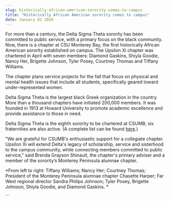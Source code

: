 ```yaml
---
slug: historically-african-american-sorority-comes-to-campus
title: "Historically African American sorority comes to campus"
date: January 01 2020
---
```


 
<p>
  For more than a century, the Delta Sigma Theta sorority has been committed to
  public service, with a primary focus on the black community. Now, there is a
  chapter at CSU Monterey Bay, the first historically African American sorority
  established on campus. The Upsilon Xi chapter was chartered in April with
  seven members: Diamond Gaskins, Shiyla Goodie, Nancy Her, Brigette Johnson,
  Tyler Posey, Courtney Thomas and Tiffany Williams.
</p>
<p>
  The chapter plans service projects for the fall that focus on physical and
  mental health issues that include all students, specifically geared toward
  under-represented women.
</p>
<p>
  Delta Sigma Theta is the largest black Greek organization in the country. More
  than a thousand chapters have initiated 200,000 members. It was founded in
  1913 at Howard University to promote academic excellence and provide
  assistance to those in need.
</p>
<p>
  Delta Sigma Theta is the eighth sorority to be chartered at CSUMB; six
  fraternities are also active. (A complete list can be found
  <a href="https://activities.csumb.edu/multicultural-greek-council-0">here</a>.)
</p>
<p>
  "We are grateful for CSUMB's enthusiastic support for a collegiate chapter.
  Upsilon Xi will extend Delta's legacy of scholarship, service and sisterhood
  to the campus community, while connecting members committed to public
  service," said Brenda Grayson Shinault, the chapter's primary adviser and a
  member of the sorority’s Monterey Peninsula alumnae chapter.
</p>
<p>
  *From left to right: Tiffany Williams; Nancy Her; Courtney Thomas; President
  of the Monterey Peninsula alumnae chapter Chasette Harper; Far West regional
  director Sandra Philips Johnson; Tyler Posey, Brigette Johnson, Shiyla Goodie,
  and Diamond Gaskins. *
</p>
```
